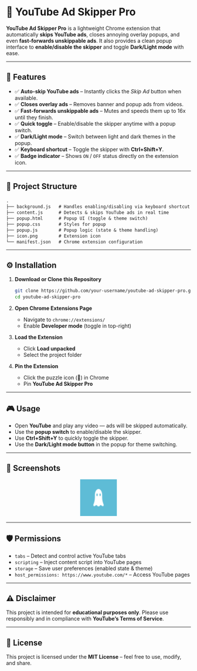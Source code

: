 # 🎥 YouTube Ad Skipper Pro

**YouTube Ad Skipper Pro** is a lightweight Chrome extension that automatically **skips YouTube ads**, closes annoying overlay popups, and even **fast-forwards unskippable ads**. It also provides a clean popup interface to **enable/disable the skipper** and toggle **Dark/Light mode** with ease.

---

## 🚀 Features

* ✅ **Auto-skip YouTube ads** – Instantly clicks the *Skip Ad* button when available.
* ✅ **Closes overlay ads** – Removes banner and popup ads from videos.
* ✅ **Fast-forwards unskippable ads** – Mutes and speeds them up to 16x until they finish.
* ✅ **Quick toggle** – Enable/disable the skipper anytime with a popup switch.
* ✅ **Dark/Light mode** – Switch between light and dark themes in the popup.
* ✅ **Keyboard shortcut** – Toggle the skipper with **Ctrl+Shift+Y**.
* ✅ **Badge indicator** – Shows `ON` / `OFF` status directly on the extension icon.

---

## 📂 Project Structure

```
.
├── background.js   # Handles enabling/disabling via keyboard shortcut
├── content.js      # Detects & skips YouTube ads in real time
├── popup.html      # Popup UI (toggle & theme switch)
├── popup.css       # Styles for popup
├── popup.js        # Popup logic (state & theme handling)
├── icon.png        # Extension icon
└── manifest.json   # Chrome extension configuration
```

---

## ⚙️ Installation

1. **Download or Clone this Repository**

   ```bash
   git clone https://github.com/your-username/youtube-ad-skipper-pro.git
   cd youtube-ad-skipper-pro
   ```

2. **Open Chrome Extensions Page**

   * Navigate to `chrome://extensions/`
   * Enable **Developer mode** (toggle in top-right)

3. **Load the Extension**

   * Click **Load unpacked**
   * Select the project folder

4. **Pin the Extension**

   * Click the puzzle icon (🧩) in Chrome
   * Pin **YouTube Ad Skipper Pro**

---

## 🎮 Usage

* Open **YouTube** and play any video — ads will be skipped automatically.
* Use the **popup switch** to enable/disable the skipper.
* Use **Ctrl+Shift+Y** to quickly toggle the skipper.
* Use the **Dark/Light mode button** in the popup for theme switching.

---

## 📸 Screenshots

<p align="center">
  <img src="icon.png" alt="Extension Icon" width="100"/>
</p>

---

## 🛡️ Permissions

* `tabs` – Detect and control active YouTube tabs
* `scripting` – Inject content script into YouTube pages
* `storage` – Save user preferences (enabled state & theme)
* `host_permissions: https://www.youtube.com/*` – Access YouTube pages

---

## ⚠️ Disclaimer

This project is intended for **educational purposes only**.
Please use responsibly and in compliance with **YouTube’s Terms of Service**.

---

## 📜 License

This project is licensed under the **MIT License** – feel free to use, modify, and share.

